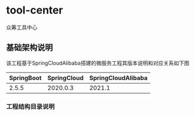 # tool-center

众筹工具中心

## 基础架构说明
该工程基于SpringCloudAlibaba搭建的微服务工程其版本说明和对应关系如下图

| SpringBoot | SpringCloud | SpringCloudAlibaba | 
|------------|-------------| ------- |
| 2.5.5      | 2020.0.3   | 2021.1 |

### 工程结构目录说明
